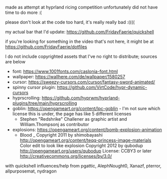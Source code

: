 made as attempt at hyprland ricing competition
unfortunately did not have time to do more :(

please don't look at the code too hard, it's really really bad :((((

my actual bar that I'd update: https://github.com/FridayFaerie/quickshell

if you're looking for something in the video that's not here, it might be at https://github.com/FridayFaerie/dotfiles



I do not include copyrighted assets that I've no right to distribute; sources are below

- font: https://www.1001fonts.com/caslonia-font.html
- wallpaper: https://wallhere.com/de/wallpaper/1580257
- cursor: https://sweezy-cursors.com/cursor/fantasy-sword-animated/
- spinny cursor plugin: https://github.com/VirtCode/hypr-dynamic-cursors
- hyprscrolling: https://github.com/hyprwm/hyprland-plugins/tree/main/hyprscrolling
- goblin: https://opengameart.org/content/lpc-goblin - I'm not sure which license this is under, the page has like 5 different licenses
  - Stephen "Redshrike" Challener as graphic artist and William.Thompsonj as contributor
- explosions: https://opengameart.org/content/bomb-explosion-animation
  - Blood _ Copyright 2011 by shimobayashi <http://opengameart.org/content/teqq-princess-image-materials> Color edit to look like explosion Copyright 2012 by qubodup <http://opengameart.org/users/qubodup> License: CCBY3 or later <http://creativecommons.org/licenses/by/3.0/>

with quickshell influences/help from pgattic, AlephNought0, Xanazf, pterror, allpurposemat, nydragon

